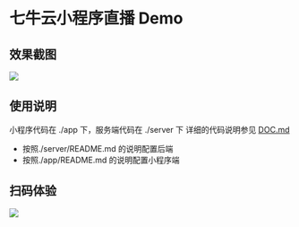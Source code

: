 # 七牛云小程序直播 Demo

## 效果截图
![](http://7xn38i.com1.z0.glb.clouddn.com/wapp/demo.jpg)

## 使用说明
小程序代码在 ./app 下，服务端代码在 ./server 下
详细的代码说明参见 [DOC.md](./DOC.md)

* 按照./server/README.md 的说明配置后端
* 按照./app/README.md 的说明配置小程序端 

## 扫码体验
![](http://7xn38i.com1.z0.glb.clouddn.com/wapp/gh_1c201fa8194f_430.jpg)
